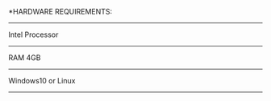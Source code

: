 *HARDWARE REQUIREMENTS:<hr>
             Intel Processor<hr>
             RAM 4GB<hr>
             Windows10 or Linux<hr>
